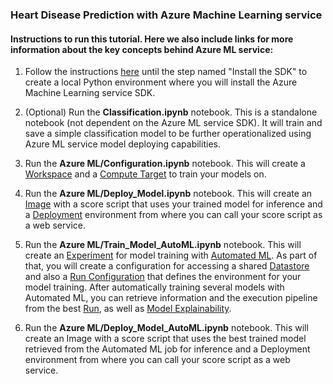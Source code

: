 ### Heart Disease Prediction with Azure Machine Learning service

#### Instructions to run this tutorial. Here we also include links for more information about the key concepts behind Azure ML service:

1. Follow the instructions [here](https://docs.microsoft.com/en-us/azure/machine-learning/service/quickstart-create-workspace-with-python) until the step named "Install the SDK" to create a local Python environment where you will install the Azure Machine Learning service SDK.

2. (Optional) Run the **Classification.ipynb** notebook. This is a standalone notebook (not dependent on the Azure ML service SDK). It will train and save a simple classification model to be further operationalized using Azure ML service model deploying capabilities.

3. Run the **Azure ML/Configuration.ipynb** notebook. This will create a [Workspace](https://docs.microsoft.com/en-us/azure/machine-learning/service/concept-azure-machine-learning-architecture#workspace) and a [Compute Target](https://docs.microsoft.com/en-us/azure/machine-learning/service/concept-azure-machine-learning-architecture#compute-target) to train your models on.

4. Run the **Azure ML/Deploy_Model.ipynb** notebook. This will create an [Image](https://docs.microsoft.com/en-us/azure/machine-learning/service/concept-azure-machine-learning-architecture#image) with a score script that uses your trained model for inference and a [Deployment](https://docs.microsoft.com/en-us/azure/machine-learning/service/concept-azure-machine-learning-architecture#deployment) environment from where you can call your score script as a web service.

5. Run the **Azure ML/Train_Model_AutoML.ipynb** notebook. This will create an [Experiment](https://docs.microsoft.com/en-us/azure/machine-learning/service/concept-azure-machine-learning-architecture#experiment) for model training with [Automated ML](https://docs.microsoft.com/en-us/azure/machine-learning/service/concept-automated-ml). As part of that, you will create a configuration for accessing a shared [Datastore](https://docs.microsoft.com/en-us/azure/machine-learning/service/concept-azure-machine-learning-architecture#datastore) and also a [Run Configuration](https://docs.microsoft.com/en-us/azure/machine-learning/service/concept-azure-machine-learning-architecture#run-configuration) that defines the environment for your model training. After automatically training several models with Automated ML, you can retrieve information and the execution pipeline from the best [Run](https://docs.microsoft.com/en-us/azure/machine-learning/service/concept-azure-machine-learning-architecture#run), as well as [Model Explainability](https://docs.microsoft.com/en-us/azure/machine-learning/service/concept-automated-ml#model-explainability).

6. Run the **Azure ML/Deploy_Model_AutoML.ipynb** notebook. This will create an Image with a score script that uses the best trained model retrieved from the Automated ML job for inference and a Deployment environment from where you can call your score script as a web service.